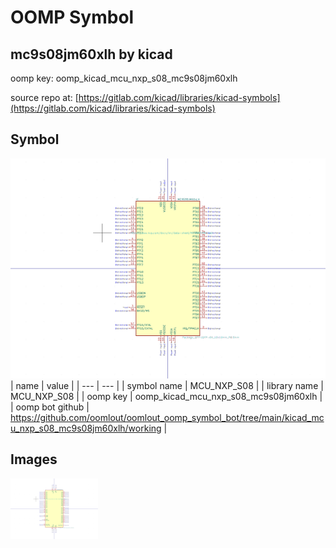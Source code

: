 # OOMP Symbol  
## mc9s08jm60xlh  by kicad  
  
oomp key: oomp_kicad_mcu_nxp_s08_mc9s08jm60xlh  
  
source repo at: [https://gitlab.com/kicad/libraries/kicad-symbols](https://gitlab.com/kicad/libraries/kicad-symbols)  
## Symbol  
  
[![working.png](working_600.png)](working.png)  
| name | value | 
| --- | --- | 
| symbol name | MCU_NXP_S08 | 
| library name | MCU_NXP_S08 | 
| oomp key | oomp_kicad_mcu_nxp_s08_mc9s08jm60xlh | 
| oomp bot github | https://github.com/oomlout/oomlout_oomp_symbol_bot/tree/main/kicad_mcu_nxp_s08_mc9s08jm60xlh/working | 
## Images  
  
[![working.png](working_140.png)](working.png)  
